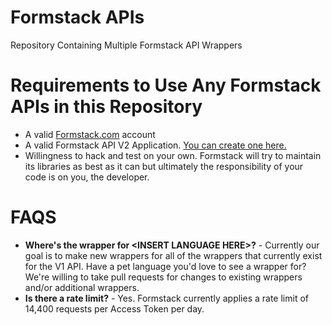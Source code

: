 Formstack APIs
=============

Repository Containing Multiple Formstack API Wrappers

Requirements to Use Any Formstack APIs in this Repository
=========================================================
* A valid [Formstack.com](http://www.formstack.com) account
* A valid Formstack API V2 Application. [You can create one here.](https://www.formstack.com/developers/applications)
* Willingness to hack and test on your own. Formstack will try to maintain its libraries as best as it can but ultimately the responsibility of your code is on you, the developer.

FAQS
====
* **Where's the wrapper for \<INSERT LANGUAGE HERE\>?** - Currently our goal is
 to make new wrappers for all of the wrappers that currently exist for the V1 API.
 Have a pet language you'd love to see a wrapper for? We're willing to take pull
 requests for changes to existing wrappers and/or additional wrappers.
* **Is there a rate limit?** - Yes. Formstack currently applies a rate limit of
 14,400 requests per Access Token per day.
